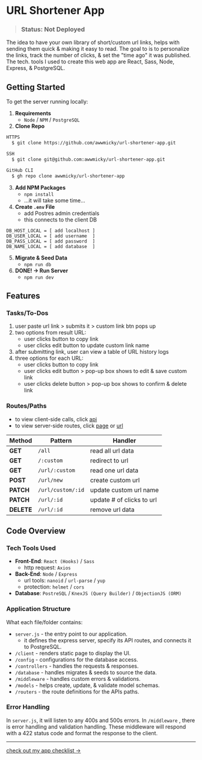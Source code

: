 # URL Shortener App

> ### Status: **Not Deployed**

The idea to have your own library of short/custom url links, helps with sending them quick & making it easy to read.
The goal to is to personalize the links, track the number of clicks, & set the "time ago" it was published.
The tech. tools I used to create this web app are React, Sass, Node, Express, & PostgreSQL.

## Getting Started
To get the server running locally:

1. **Requirements**
    - `Node` / `NPM` / `PostgreSQL`
2. **Clone Repo**
```bash
HTTPS
  $ git clone https://github.com/awwmicky/url-shortener-app.git

SSH
  $ git clone git@github.com:awwmicky/url-shortener-app.git

GitHub CLI
  $ gh repo clone awwmicky/url-shortener-app
```
3. **Add NPM Packages**
    - `npm install`
    - …it will take some time…
4. **Create `.env` File**
    - add Postres admin credentials
    - this connects to the client DB
```env
DB_HOST_LOCAL = [ add localhost ]
DB_USER_LOCAL = [ add username  ]
DB_PASS_LOCAL = [ add password  ]
DB_NAME_LOCAL = [ add database  ]
```
5. **Migrate & Seed Data**
    - `npm run db`
6. **DONE! → Run Server**
    - `npm run dev`

## Features

### Tasks/To-Dos
1. user paste url link > submits it > custom link btn pops up
2. two options from result URL:
    - user clicks button to copy link
    - user clicks edit button to update custom link name
3. after submitting link, user can view a table of URL history logs
4. three options for each URL:
    - user clicks button to copy link
    - user clicks edit button > pop-up box shows to edit & save custom link
    - user clicks delete button > pop-up box shows to confirm & delete link

### Routes/Paths
- to view client-side calls, click [api](/client/src/apis/api-call.js)
- to view server-side routes, click [page](/routers/page-route.js) or [url](/routers/url-route.js)

| Method | Pattern | Handler |
|---|---|---|
| **GET**    | `/all`            | read all url data         |
| **GET**    | `/:custom`        | redirect to url           |
| **GET**    | `/url/:custom`    | read one url data         |
| **POST**   | `/url/new`        | create custom url         |
| **PATCH**  | `/url/custom/:id` | update custom url name    |
| **PATCH**  | `/url/:id`        | update # of clicks to url |
| **DELETE** | `/url/:id`        | remove url data           |

## Code Overview

### Tech Tools Used
- **Front-End**: `React (Hooks)` / `Sass`
    - http request: `Axios`
- **Back-End**: `Node` / `Express`
    - url tools: `nanoid` / `url-parse` / `yup`
    - protection: `helmet` / `cors`
- **Database**: `PostreSQL` / `KnexJS (Query Builder)` / `ObjectionJS (ORM)`

### Application Structure
What each file/folder contains:

- `server.js` - the entry point to our application. 
    - it defines the express server, specify its API routes, and connects it to PostgreSQL.
- `/client` - renders static page to display the UI.
- `/config` - configurations for the database access.
- `/controllers` - handles the requests & responses.
- `/database` - handles migrates & seeds to source the data.
- `/middleware` - handles custom errors & validations.
- `/models` -  helps create, update, & validate model schemas.
- `/routers` - the route definitions for the APIs paths.

### Error Handling
In `server.js`, it will listen to any 400s and 500s errors. In `/middleware` , there is error handling and validation handling. These middleware will respond with a 422 status code and format the response to the client.

---

[check out my app checklist →](/docs/history-log.md)